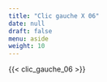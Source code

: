 ```yaml
---
title: "Clic gauche X 06"
date: null
draft: false
menu: aside
weight: 10
---
```


{{< clic_gauche_06 >}}